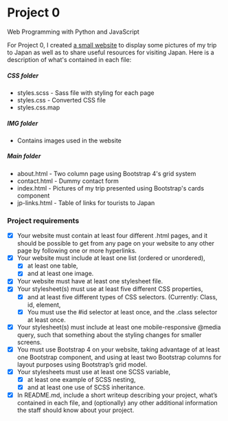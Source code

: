 
# Project 0

Web Programming with Python and JavaScript

For Project 0, I created [a small website](https://djn0.github.io/cs50w-project0/) to display some pictures of my trip to Japan as well as to share useful resources for visiting Japan. Here is a description of what's contained in each file:

##### CSS folder

- styles.scss - Sass file with styling for each page
- styles.css - Converted CSS file
- styles.css.map

##### IMG folder

- Contains images used in the website

##### Main folder

- about.html - Two column page using Bootstrap 4's grid system
- contact.html - Dummy contact form
- index.html - Pictures of my trip presented using Bootstrap's cards component
- jp-links.html - Table of links for tourists to Japan

### Project requirements

- [x] Your website must contain at least four different .html pages, and it should be possible to get from any page on your website to any other page by following one or more hyperlinks.
- [x] Your website must include at least one list (ordered or unordered),
    - [x] at least one table, 
    - [x] and at least one image.
- [x] Your website must have at least one stylesheet file.
- [x] Your stylesheet(s) must use at least five different CSS properties,
    - [x] and at least five different types of CSS selectors. (Currently: Class, id, element, 
    - [x] You must use the #id selector at least once, and the .class selector at least once.
- [x] Your stylesheet(s) must include at least one mobile-responsive @media query, such that something about the styling changes for smaller screens.
- [x] You must use Bootstrap 4 on your website, taking advantage of at least one Bootstrap component, and using at least two Bootstrap columns for layout purposes using Bootstrap’s grid model.
- [x] Your stylesheets must use at least one SCSS variable,
    - [x] at least one example of SCSS nesting,
    - [x] and at least one use of SCSS inheritance.
- [x] In README.md, include a short writeup describing your project, what’s contained in each file, and (optionally) any other additional information the staff should know about your project.